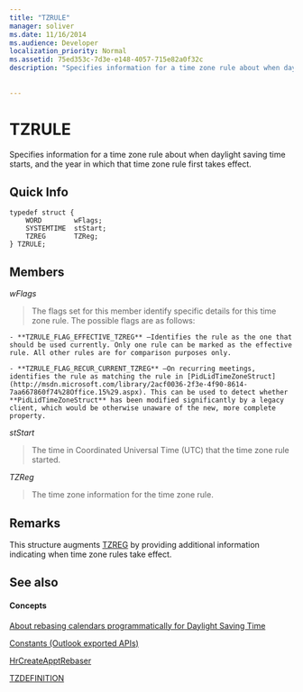 ```yaml
---
title: "TZRULE"
manager: soliver
ms.date: 11/16/2014
ms.audience: Developer
localization_priority: Normal
ms.assetid: 75ed353c-7d3e-e148-4057-715e82a0f32c
description: "Specifies information for a time zone rule about when daylight saving time starts, and the year in which that time zone rule first takes effect."
 
 
---
```


# TZRULE

Specifies information for a time zone rule about when daylight saving time starts, and the year in which that time zone rule first takes effect. 
  
## Quick Info

```
typedef struct { 
    WORD        wFlags;  
    SYSTEMTIME  stStart; 
    TZREG       TZReg; 
} TZRULE;
```

## Members

 _wFlags_
  
> The flags set for this member identify specific details for this time zone rule. The possible flags are as follows:
    
    - **TZRULE_FLAG_EFFECTIVE_TZREG** —Identifies the rule as the one that should be used currently. Only one rule can be marked as the effective rule. All other rules are for comparison purposes only. 
    
    - **TZRULE_FLAG_RECUR_CURRENT_TZREG** —On recurring meetings, identifies the rule as matching the rule in [PidLidTimeZoneStruct](http://msdn.microsoft.com/library/2acf0036-2f3e-4f90-8614-7aa667860f74%28Office.15%29.aspx). This can be used to detect whether **PidLidTimeZoneStruct** has been modified significantly by a legacy client, which would be otherwise unaware of the new, more complete property. 
    
 _stStart_
  
> The time in Coordinated Universal Time (UTC) that the time zone rule started.
    
 _TZReg_
  
> The time zone information for the time zone rule.
    
## Remarks

This structure augments [TZREG](tzreg.md) by providing additional information indicating when time zone rules take effect. 
  
## See also

#### Concepts

[About rebasing calendars programmatically for Daylight Saving Time](about-rebasing-calendars-programmatically-for-daylight-saving-time.md)
  
[Constants (Outlook exported APIs)](constants-outlook-exported-apis.md)
  
[HrCreateApptRebaser](hrcreateapptrebaser.md)
  
[TZDEFINITION](tzdefinition.md)

